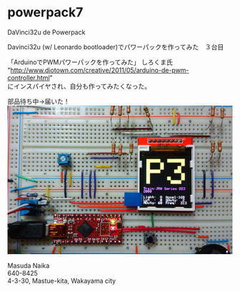 powerpack7
==========

DaVinci32u de Powerpack

Davinci32u (w/ Leonardo bootloader)でパワーパックを作ってみた　３台目

「ArduinoでPWMパワーパックを作ってみた」 しろくま氏  
"http://www.diotown.com/creative/2011/05/arduino-de-pwm-controller.html"  
にインスパイヤされ、自分も作ってみたくなった。  

部品待ち中→届いた！  
![lcd_proto1.jpg](image/lcd_proto1.jpg)

Masuda Naika  
640-8425  
4-3-30, Mastue-kita, Wakayama city
